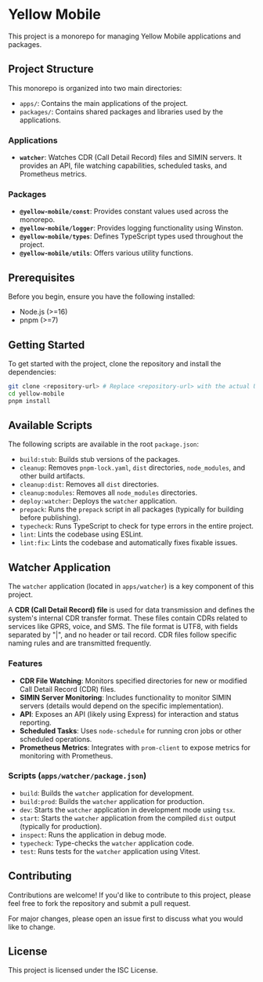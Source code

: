 # Yellow Mobile

This project is a monorepo for managing Yellow Mobile applications and packages.

## Project Structure

This monorepo is organized into two main directories:

*   `apps/`: Contains the main applications of the project.
*   `packages/`: Contains shared packages and libraries used by the applications.

### Applications

*   **`watcher`**: Watches CDR (Call Detail Record) files and SIMIN servers. It provides an API, file watching capabilities, scheduled tasks, and Prometheus metrics.

### Packages

*   **`@yellow-mobile/const`**: Provides constant values used across the monorepo.
*   **`@yellow-mobile/logger`**: Provides logging functionality using Winston.
*   **`@yellow-mobile/types`**: Defines TypeScript types used throughout the project.
*   **`@yellow-mobile/utils`**: Offers various utility functions.

## Prerequisites

Before you begin, ensure you have the following installed:

*   Node.js (>=16)
*   pnpm (>=7)

## Getting Started

To get started with the project, clone the repository and install the dependencies:

```bash
git clone <repository-url> # Replace <repository-url> with the actual URL
cd yellow-mobile
pnpm install
```

## Available Scripts

The following scripts are available in the root `package.json`:

*   `build:stub`: Builds stub versions of the packages.
*   `cleanup`: Removes `pnpm-lock.yaml`, `dist` directories, `node_modules`, and other build artifacts.
*   `cleanup:dist`: Removes all `dist` directories.
*   `cleanup:modules`: Removes all `node_modules` directories.
*   `deploy:watcher`: Deploys the `watcher` application.
*   `prepack`: Runs the `prepack` script in all packages (typically for building before publishing).
*   `typecheck`: Runs TypeScript to check for type errors in the entire project.
*   `lint`: Lints the codebase using ESLint.
*   `lint:fix`: Lints the codebase and automatically fixes fixable issues.

## Watcher Application

The `watcher` application (located in `apps/watcher`) is a key component of this project.

A **CDR (Call Detail Record) file** is used for data transmission and defines the system's internal CDR transfer format. These files contain CDRs related to services like GPRS, voice, and SMS. The file format is UTF8, with fields separated by "|", and no header or tail record. CDR files follow specific naming rules and are transmitted frequently.

### Features

*   **CDR File Watching**: Monitors specified directories for new or modified Call Detail Record (CDR) files.
*   **SIMIN Server Monitoring**: Includes functionality to monitor SIMIN servers (details would depend on the specific implementation).
*   **API**: Exposes an API (likely using Express) for interaction and status reporting.
*   **Scheduled Tasks**: Uses `node-schedule` for running cron jobs or other scheduled operations.
*   **Prometheus Metrics**: Integrates with `prom-client` to expose metrics for monitoring with Prometheus.

### Scripts (`apps/watcher/package.json`)

*   `build`: Builds the `watcher` application for development.
*   `build:prod`: Builds the `watcher` application for production.
*   `dev`: Starts the `watcher` application in development mode using `tsx`.
*   `start`: Starts the `watcher` application from the compiled `dist` output (typically for production).
*   `inspect`: Runs the application in debug mode.
*   `typecheck`: Type-checks the `watcher` application code.
*   `test`: Runs tests for the `watcher` application using Vitest.

## Contributing

Contributions are welcome! If you'd like to contribute to this project, please feel free to fork the repository and submit a pull request.

For major changes, please open an issue first to discuss what you would like to change.

## License

This project is licensed under the ISC License.
